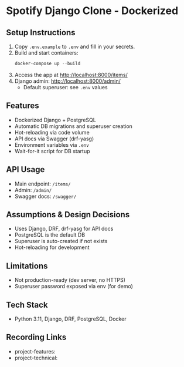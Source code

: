 # Spotify Django Clone - Dockerized

## Setup Instructions

1. Copy `.env.example` to `.env` and fill in your secrets.
2. Build and start containers:
   ```powershell
   docker-compose up --build
   ```
3. Access the app at [http://localhost:8000/items/](http://localhost:8000/items/)
4. Django admin: [http://localhost:8000/admin/](http://localhost:8000/admin/)
   - Default superuser: see `.env` values

## Features
- Dockerized Django + PostgreSQL
- Automatic DB migrations and superuser creation
- Hot-reloading via code volume
- API docs via Swagger (drf-yasg)
- Environment variables via `.env`
- Wait-for-it script for DB startup

## API Usage
- Main endpoint: `/items/`
- Admin: `/admin/`
- Swagger docs: `/swagger/`

## Assumptions & Design Decisions
- Uses Django, DRF, drf-yasg for API docs
- PostgreSQL is the default DB
- Superuser is auto-created if not exists
- Hot-reloading for development

## Limitations
- Not production-ready (dev server, no HTTPS)
- Superuser password exposed via env (for demo)

## Tech Stack
- Python 3.11, Django, DRF, PostgreSQL, Docker

## Recording Links
- project-features: <your-link-here>
- project-technical: <your-link-here>
